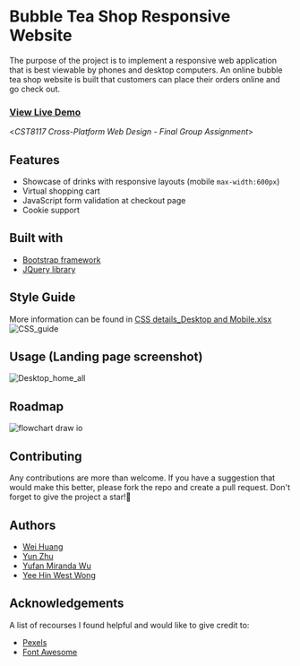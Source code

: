 # Bubble Tea Shop Responsive Website
The purpose of the project is to implement a responsive web application that is best viewable by phones and desktop computers. An online bubble tea shop website is built that customers can place their orders online and go check out. 
<br><h3>[View Live Demo](https://ywu279.github.io/bubble-tea-shop/)</h3>

<*CST8117 Cross-Platform Web Design - Final Group Assignment*>

## Features
- Showcase of drinks with responsive layouts (mobile `max-width:600px`)
- Virtual shopping cart
- JavaScript form validation at checkout page
- Cookie support

## Built with
- [Bootstrap framework](https://getbootstrap.com)
- [JQuery library](https://jquery.com)

## Style Guide
More information can be found in [CSS details_Desktop and Mobile.xlsx](https://ywu279/bubble-tea-shop/blob/main/design/CSS%20details_Desktop%20and%20Mobile.xlsx)
![CSS_guide](https://user-images.githubusercontent.com/58931129/162600235-ac176d26-4232-4a7e-a8a6-a70c881d587b.png)

## Usage (Landing page screenshot)
![Desktop_home_all](https://user-images.githubusercontent.com/58931129/167335574-14b4bc11-237f-4826-ad26-735a496712db.png)

## Roadmap
![flowchart draw io](https://user-images.githubusercontent.com/58931129/167335781-687a502f-2c5f-4a12-be1d-40b4fd3d6b53.png)

## Contributing
Any contributions are more than welcome. If you have a suggestion that would make this better, please fork the repo and create a pull request. Don't forget to give the project a star!:star2:

<!-- https://github.com/othneildrew/Best-README-Template
- Fork the Project
- Create your Feature Branch (git checkout -b feature/AmazingFeature)
- Commit your Changes (git commit -m 'Add some AmazingFeature')
- Push to the Branch (git push origin feature/AmazingFeature)
- Open a Pull Request
-->

## Authors
- [Wei Huang](mailto:huan0259@algonquinlive.com)
- [Yun Zhu](mailto:zhu00137@algonquinlive.com)
- [Yufan Miranda Wu](mailto:wu000284@algonquinlive.com)
- [Yee Hin West Wong](mailto:wong0336@algonquinlive.com)

## Acknowledgements
A list of recourses I found helpful and would like to give credit to:
- [Pexels](https://www.pexels.com/)
- [Font Awesome](https://fontawesome.com/)


